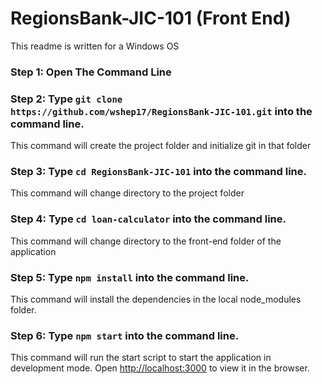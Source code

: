 # RegionsBank-JIC-101 (Front End)
This readme is written for a Windows OS

### Step 1: Open The Command Line

### Step 2: Type `git clone https://github.com/wshep17/RegionsBank-JIC-101.git` into the command line.
This command will create the project folder and initialize git in that folder

### Step 3: Type `cd RegionsBank-JIC-101` into the command line.
This command will change directory to the project folder

### Step 4: Type `cd loan-calculator` into the command line.
This command will change directory to the front-end folder of the application

### Step 5: Type `npm install` into the command line.
This command will install the dependencies in the local node_modules folder.

### Step 6: Type `npm start` into the command line.
This command will run the start script to start the application in development mode.
Open [http://localhost:3000](http://localhost:3000) to view it in the browser.
